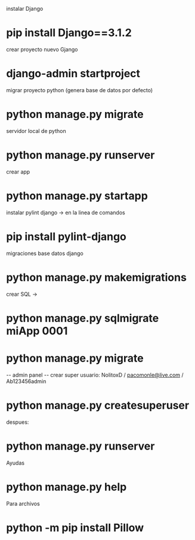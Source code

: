 instalar Django
# pip install Django==3.1.2
crear proyecto nuevo Gjango
# django-admin startproject <nombreProyecto>
migrar proyecto python (genera base de datos por defecto)
# python manage.py migrate
servidor local de python
# python manage.py runserver
crear app
# python manage.py startapp <nombreapp>

instalar pylint django -> en la linea de comandos
# pip install pylint-django
migraciones base datos django
# python manage.py makemigrations
crear SQL ->
# python manage.py sqlmigrate miApp 0001
# python manage.py migrate

 -- admin panel --
crear super usuario: NolitoxD / pacomonle@live.com / Ab123456admin
# python manage.py createsuperuser
despues:
# python manage.py runserver


Ayudas
# python manage.py help

Para archivos
# python -m pip install Pillow